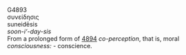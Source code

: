<body>
  <p>G4893<br>  συνείδησις  <br> suneidēsis  <br><i>soon-i‘-day-sis </i><br>From a prolonged form of <a href="g4894.htm">4894</a>  <i>co-perception</i>, that is, moral <i>consciousness:</i> - conscience.<br></p>
 </body>